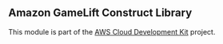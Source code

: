 ## Amazon GameLift Construct Library
This module is part of the [AWS Cloud Development Kit](https://github.com/awslabs/aws-cdk) project.
